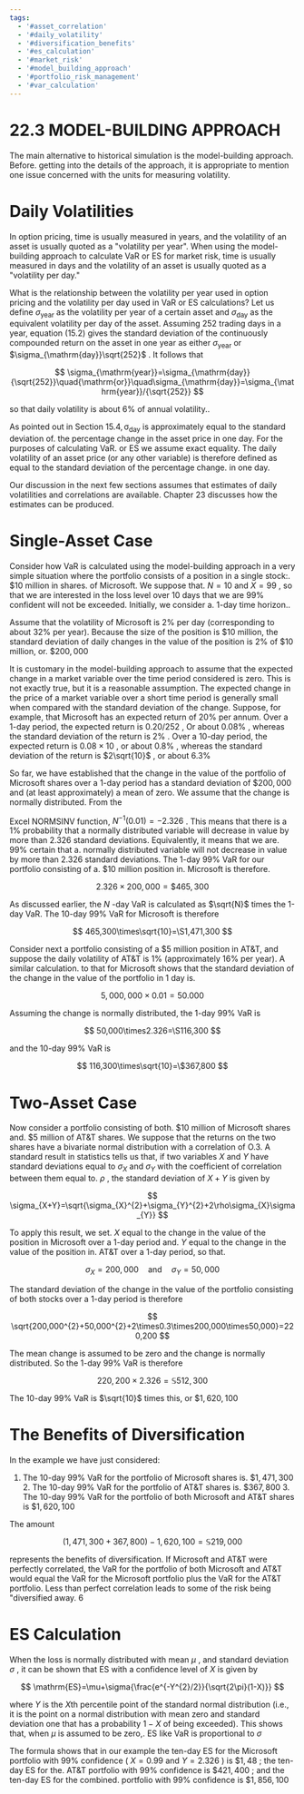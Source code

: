 ```yaml
---
tags:
  - '#asset_correlation'
  - '#daily_volatility'
  - '#diversification_benefits'
  - '#es_calculation'
  - '#market_risk'
  - '#model_building_approach'
  - '#portfolio_risk_management'
  - '#var_calculation'
---
```

# 22.3 MODEL-BUILDING APPROACH  

The main alternative to historical simulation is the model-building approach. Before. getting into the details of the approach, it is appropriate to mention one issue concerned with the units for measuring volatility.  

# Daily Volatilities  

In option pricing, time is usually measured in years, and the volatility of an asset is usually quoted as a "volatility per year". When using the model-building approach to calculate VaR or ES for market risk, time is usually measured in days and the volatility of an asset is usually quoted as a "volatility per day."  

What is the relationship between the volatility per year used in option pricing and the volatility per day used in VaR or ES calculations? Let us define $\sigma_{\mathrm{year}}$ as the volatility per year of a certain asset and $\sigma_{\mathrm{day}}$ as the equivalent volatility per day of the asset. Assuming 252 trading days in a year, equation (15.2) gives the standard deviation of the continuously compounded return on the asset in one year as either $\sigma_{\mathrm{year}}$ or $\sigma_{\mathrm{day}}\sqrt{252}$ . It follows that  

$$
\sigma_{\mathrm{year}}=\sigma_{\mathrm{day}}{\sqrt{252}}\quad{\mathrm{or}}\quad\sigma_{\mathrm{day}}=\sigma_{\mathrm{year}}/{\sqrt{252}}
$$  

so that daily volatility is about $6\%$ of annual volatility..  

As pointed out in Section $15.4,\upsigma_{\mathrm{day}}$ is approximately equal to the standard deviation of. the percentage change in the asset price in one day. For the purposes of calculating VaR. or ES we assume exact equality. The daily volatility of an asset price (or any other variable) is therefore defined as equal to the standard deviation of the percentage change. in one day.  

Our discussion in the next few sections assumes that estimates of daily volatilities and correlations are available. Chapter 23 discusses how the estimates can be produced.  

# Single-Asset Case  

Consider how VaR is calculated using the model-building approach in a very simple situation where the portfolio consists of a position in a single stock:. $\$10$ million in shares. of Microsoft. We suppose that. $N=10$ and $X=99$ , so that we are interested in the loss level over 10 days that we are $99\%$ confident will not be exceeded. Initially, we consider a. 1-day time horizon..  

Assume that the volatility of Microsoft is $2\%$ per day (corresponding to about $32\%$ per year). Because the size of the position is $\$10$ million, the standard deviation of daily changes in the value of the position is $2\%$ of $\$10$ million, or. $\$200,000$  

It is customary in the model-building approach to assume that the expected change in a market variable over the time period considered is zero. This is not exactly true, but it is a reasonable assumption. The expected change in the price of a market variable over a short time period is generally small when compared with the standard deviation of the change. Suppose, for example, that Microsoft has an expected return of $20\%$ per annum. Over a 1-day period, the expected return is $0.20/252$ , Or about $0.08\%$ , whereas the standard deviation of the return is $2\%$ . Over a 10-day period, the expected return is $0.08\times10$ , or about $0.8\%$ , whereas the standard deviation of the return is $2\sqrt{10}$ , or about $6.3\%$  

So far, we have established that the change in the value of the portfolio of Microsoft shares over a 1-day period has a standard deviation of $\$200,000$ and (at least approximately) a mean of zero. We assume that the change is normally distributed. From the  

Excel NORMSINV function, $N^{-1}(0.01)=-2.326$ . This means that there is a $1\%$ probability that a normally distributed variable will decrease in value by more than 2.326 standard deviations. Equivalently, it means that we are. $99\%$ certain that a. normally distributed variable will not decrease in value by more than 2.326 standard deviations. The 1-day $99\%$ VaR for our portfolio consisting of a. $\$10$ million position in. Microsoft is therefore.  

$$
2.326\times200,000=\$465,300
$$  

As discussed earlier, the $N$ -day $\mathrm{VaR}$ is calculated as $\sqrt{N}$ times the 1-day VaR. The 10-day $99\%$ VaR for Microsoft is therefore  

$$
465,300\times\sqrt{10}=\S1,471,300
$$  

Consider next a portfolio consisting of a $\$5$ million position in AT&T, and suppose the daily volatility of AT&T is $1\%$ (approximately $16\%$ per year). A similar calculation. to that for Microsoft shows that the standard deviation of the change in the value of the portfolio in 1 day is.  

$$
5,000,000\times0.01=50.000
$$  

Assuming the change is normally distributed, the 1-day $99\%$ VaR is  

$$
50,000\times2.326=\S116,300
$$  

and the 10-day $99\%$ VaR is  

$$
116,300\times\sqrt{10}=\$367,800
$$  

# Two-Asset Case  

Now consider a portfolio consisting of both. $\$10$ million of Microsoft shares and. $\$5$ million of AT&T shares. We suppose that the returns on the two shares have a bivariate normal distribution with a correlation of O.3. A standard result in statistics tells us that, if two variables $X$ and $Y$ have standard deviations equal to $\sigma_{X}$ and $\sigma_{Y}$ with the coefficient of correlation between them equal to. $\rho$ , the standard deviation of $X+Y$ is given by  

$$
\sigma_{X+Y}=\sqrt{\sigma_{X}^{2}+\sigma_{Y}^{2}+2\rho\sigma_{X}\sigma_{Y}}
$$  

To apply this result, we set. $X$ equal to the change in the value of the position in Microsoft over a 1-day period and. $Y$ equal to the change in the value of the position in. AT&T over a 1-day period, so that.  

$$
\sigma_{X}=200,000\quad\mathrm{and}\quad\sigma_{Y}=50,000
$$  

The standard deviation of the change in the value of the portfolio consisting of both stocks over a 1-day period is therefore  

$$
\sqrt{200,000^{2}+50,000^{2}+2\times0.3\times200,000\times50,000}=220,200
$$  

The mean change is assumed to be zero and the change is normally distributed. So the 1-day $99\%$ VaR is therefore  

$$
220,200\times2.326=\mathbb{\mathbb{\mathbb{S}}}512,300
$$  

The 10-day $99\%$ VaR is $\sqrt{10}$ times this, or $\$1,620,100$  

# The Benefits of Diversification  

In the example we have just considered:  

1. The 10-day $99\%$ VaR for the portfolio of Microsoft shares is. $\$1,471,300$ 2. The 10-day $99\%$ VaR for the portfolio of AT&T shares is. $\$367,800$ 3. The 10-day $99\%$ VaR for the portfolio of both Microsoft and AT&T shares is $\$1,620,100$  

The amount  

$$
(1,471,300+367,800)-1,620,100=\mathbb{\mathbb{S}}219,000
$$  

represents the benefits of diversification. If Microsoft and AT&T were perfectly correlated, the VaR for the portfolio of both Microsoft and AT&T would equal the VaR for the Microsoft portfolio plus the VaR for the AT&T portfolio. Less than perfect correlation leads to some of the risk being "diversified away. 6  

# ES Calculation  

When the loss is normally distributed with mean $\mu$ , and standard deviation $\sigma$ , it can be shown that ES with a confidence level of $X$ is given by  

$$
\mathrm{ES}=\mu+\sigma{\frac{e^{-Y^{2}/2}}{\sqrt{2\pi}(1-X)}}
$$  

where $Y$ is the $X\mathrm{th}$ percentile point of the standard normal distribution (i.e., it is the point on a normal distribution with mean zero and standard deviation one that has a probability $1-X$ of being exceeded). This shows that, when $\mu$ is assumed to be zero,. ES like VaR is proportional to $\sigma$  

The formula shows that in our example the ten-day ES for the Microsoft portfolio with $99\%$ confidence ( $X=0.99$ and $Y=2.326$ ) is $\$1,48$ ; the ten-day ES for the. AT&T portfolio with $99\%$ confidence is $\$421,400$ ; and the ten-day ES for the combined. portfolio with $99\%$ confidence is $\$1,856,100$  
